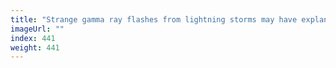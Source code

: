```yaml
---
title: "Strange gamma ray flashes from lightning storms may have explanation"
imageUrl: ""
index: 441
weight: 441
---
```

